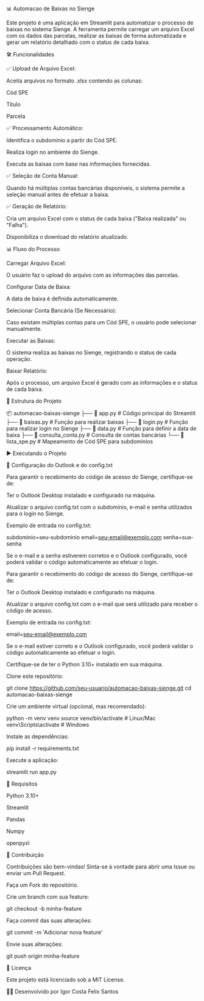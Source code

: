 📊 Automacao de Baixas no Sienge

Este projeto é uma aplicação em Streamlit para automatizar o processo de baixas no sistema Sienge. A ferramenta permite carregar um arquivo Excel com os dados das parcelas, realizar as baixas de forma automatizada e gerar um relatório detalhado com o status de cada baixa.

🛠️ Funcionalidades

✅ Upload de Arquivo Excel:

Aceita arquivos no formato .xlsx contendo as colunas:

Cód SPE

Título

Parcela

✅ Processamento Automático:

Identifica o subdomínio a partir do Cód SPE.

Realiza login no ambiente do Sienge.

Executa as baixas com base nas informações fornecidas.

✅ Seleção de Conta Manual:

Quando há múltiplas contas bancárias disponíveis, o sistema permite a seleção manual antes de efetuar a baixa.

✅ Geração de Relatório:

Cria um arquivo Excel com o status de cada baixa ("Baixa realizada" ou "Falha").

Disponibiliza o download do relatório atualizado.

📊 Fluxo do Processo

Carregar Arquivo Excel:

O usuário faz o upload do arquivo com as informações das parcelas.

Configurar Data de Baixa:

A data de baixa é definida automaticamente.

Selecionar Conta Bancária (Se Necessário):

Caso existam múltiplas contas para um Cód SPE, o usuário pode selecionar manualmente.

Executar as Baixas:

O sistema realiza as baixas no Sienge, registrando o status de cada operação.

Baixar Relatório:

Após o processo, um arquivo Excel é gerado com as informações e o status de cada baixa.

📂 Estrutura do Projeto

📦 automacao-baixas-sienge
├── 📄 app.py                 # Código principal do Streamlit
├── 📄 baixas.py              # Função para realizar baixas
├── 📄 login.py               # Função para realizar login no Sienge
├── 📄 data.py                # Função para definir a data de baixa
├── 📄 consulta_conta.py      # Consulta de contas bancárias
└── 📄 lista_spe.py           # Mapeamento de Cód SPE para subdomínios

▶️ Executando o Projeto

📧 Configuração do Outlook e do config.txt

Para garantir o recebimento do código de acesso do Sienge, certifique-se de:

Ter o Outlook Desktop instalado e configurado na máquina.

Atualizar o arquivo config.txt com o subdomínio, e-mail e senha utilizados para o login no Sienge.

Exemplo de entrada no config.txt:

subdominio=seu-subdominio
email=seu-email@exemplo.com
senha=sua-senha

Se o e-mail e a senha estiverem corretos e o Outlook configurado, você poderá validar o código automaticamente ao efetuar o login.

Para garantir o recebimento do código de acesso do Sienge, certifique-se de:

Ter o Outlook Desktop instalado e configurado na máquina.

Atualizar o arquivo config.txt com o e-mail que será utilizado para receber o código de acesso.

Exemplo de entrada no config.txt:

email=seu-email@exemplo.com

Se o e-mail estiver correto e o Outlook configurado, você poderá validar o código automaticamente ao efetuar o login.

Certifique-se de ter o Python 3.10+ instalado em sua máquina.

Clone este repositório:

git clone https://github.com/seu-usuario/automacao-baixas-sienge.git
cd automacao-baixas-sienge

Crie um ambiente virtual (opcional, mas recomendado):

python -m venv venv
source venv/bin/activate  # Linux/Mac
venv\Scripts\activate     # Windows

Instale as dependências:

pip install -r requirements.txt

Execute a aplicação:

streamlit run app.py

📌 Requisitos

Python 3.10+

Streamlit

Pandas

Numpy

openpyxl

🤝 Contribuição

Contribuições são bem-vindas! Sinta-se à vontade para abrir uma Issue ou enviar um Pull Request.

Faça um Fork do repositório.

Crie um branch com sua feature:

git checkout -b minha-feature

Faça commit das suas alterações:

git commit -m 'Adicionar nova feature'

Envie suas alterações:

git push origin minha-feature

📄 Licença

Este projeto está licenciado sob a MIT License.

👨‍💻 Desenvolvido por Igor Costa Felix Santos


